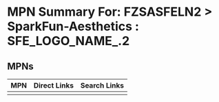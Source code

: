 



# MPN Summary For: FZSASFELN2 > SparkFun-Aesthetics : SFE_LOGO_NAME_.2

## MPNs
  

|MPN|Direct Links|Search Links|
| :--- | :--- | :--- |
||||
